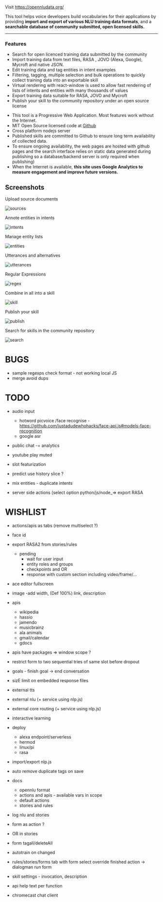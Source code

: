 

Visit https://opennludata.org/ 


This tool helps voice developers build vocabularies for their applications by providing <b>import and export of various NLU training data formats</b>, and a <b>searchable database of community submitted, open licensed skills.</b>

<hr/>
        <h3>Features</h3>
        <ul>
            <li>Search for open licenced training data submitted by the community</li>
            <li>Import training data from text files, RASA , JOVO (Alexa, Google), Mycroft and native JSON.</li>
            <li>Edit training data and tag entities in intent examples</li>
            <li>Filtering, tagging, multiple selection and bulk operations to quickly collect training data into an exportable skill</li>
            <li>Virtual rendering with react-window is used to allow fast rendering of lists of intents and entities with many thousands of values</li>
            <li>Export training data suitable for RASA, JOVO and Mycroft</li>
            <li>Publish your skill to the community repository under an open source license</li>
        </ul>
        <ul>
            <li>This tool is a Progressive Web Application. Most features work without the Internet.</li>
            <li>MIT Open Source licensed code at <a target="_new" href="https://github.com/syntithenai/opennludata" >Github</a></li>
            <li>Cross platform nodejs server</li>
            <li>Published skills are committed to Github to ensure long term availability of collected data.</li>
            <li>To ensure ongoing availability, the web pages are hosted with github pages and the search interface relies on static data generated during publishing so a database/backend server is only required when publishing)</li>
             <li>When the Internet is available, <b>this site uses Google Analytics to measure engagement and improve future versions.</b> </li>
        </ul>
        



## Screenshots

Upload source documents

![sources](https://raw.githubusercontent.com/syntithenai/opennludata/master/docs/static/media/screenshots/sources.png)

Annote entities in intents

![intents](https://raw.githubusercontent.com/syntithenai/opennludata/master/docs/static/media/screenshots/intents.png)

Manage entity lists

![entities](https://raw.githubusercontent.com/syntithenai/opennludata/master/docs/static/media/screenshots/entities.png)

Utterances and alternatives

![utterances](https://raw.githubusercontent.com/syntithenai/opennludata/master/docs/static/media/screenshots/utterances.png)

Regular Expressions

![regex](https://raw.githubusercontent.com/syntithenai/opennludata/master/docs/static/media/screenshots/regex.png)

Combine in all into a skill

![skill](https://raw.githubusercontent.com/syntithenai/opennludata/master/docs/static/media/screenshots/skill.png)

Publish your skill

![publish](https://raw.githubusercontent.com/syntithenai/opennludata/master/docs/static/media/screenshots/publish.png)

Search for skills in the community repository

![search](https://raw.githubusercontent.com/syntithenai/opennludata/master/docs/static/media/screenshots/search.png)





# BUGS
- sample regexps check format - not working local JS
- merge avoid dups


# TODO

- audio input
    - hotword picvoice /face recognise - https://github.com/justadudewhohacks/face-api.js#models-face-recognition
    - google asr
- public chat -= analytics

- youtube play muted 
- slot featurization
- predict use history slice ?
- mix entities - duplicate intents
- server side actions (select option python/js/node_=> export RASA


# WISHLIST

- actions/apis as tabs (remove multiselect ?)
- face id
- export RASA2 from stories/rules
    - pending 
        - wait for user input
        - entity roles and groups
        - checkpoints and OR
        - response with custom section including video/frame/...


- ace editor fullscreen
- image -add width, (Def 100%) link, description

- apis
  - wikipedia
  - hassio
  - jamendo
  - musicbrainz
  - ala animals
  - gmail/calendar
  - gdocs
  
- apis have packages => window scope  ?
  
- restrict form to two sequential tries of same slot before dropout
- goals - finish goal -> end conversation

- sizE limit on embedded response files

- external tts
- external nlu (+ service using nlp.js)
- external core routing  (+ service using nlp.js)
    
- interactive learning
- deploy
  - alexa endpoint/serverless
  - hermod
  - linux/pi
  - rasa

- import/export nlp.js
- auto remove duplicate tags on save

- docs 
    - opennlu format
    - actions and apis - available vars in scope
    - default actions
    - stories and rules
    
- log nlu and stories
- form as action ?
- OR in stories
- form tagall/deleteAll
- autotrain on changed
- rules/stories/forms tab with form select override finished action -> dialogman run form 
- skill settings - invocation, description
- api help text per function
- chromecast chat client

